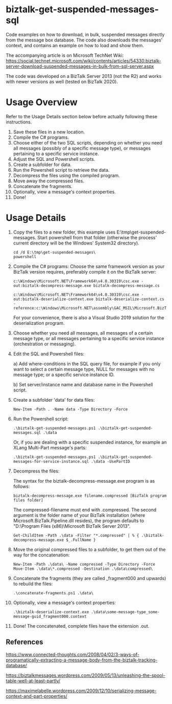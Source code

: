 # biztalk-get-suspended-messages-sql
Code examples on how to download, in bulk, suspended messages directly from the message box database.
The code also downloads the messages' context, and contains an example on how to load and show them.

The accompanying article is on Microsoft TechNet Wiki: https://social.technet.microsoft.com/wiki/contents/articles/54330.biztalk-server-download-suspended-messages-in-bulk-from-sql-server.aspx

The code was developed on a BizTalk Server 2013 (not the R2) and works with newer versions as well (tested on BizTalk 2020).

Usage Overview
==============
Refer to the Usage Details section below before actually following these instructions.
1. Save these files in a new location.
2. Compile the C# programs.
3. Choose either of the two SQL scripts, depending on whether you need all messages (possibly of a specific message type), or messages pertaining to a specific service instance.
4. Adjust the SQL and Powershell scripts.
5. Create a subfolder for data.
6. Run the Powershell script to retrieve the data.
7. Decompress the files using the compiled program.
8. Move away the compressed files.
9. Concatenate the fragments.
10. Optionally, view a message's context properties.
11. Done!

Usage Details
==============

1. Copy the files to a new folder, this example uses E:\tmp\get-suspended-messages\.
   Start powershell from that folder (otherwise the process' current directory will be the Windows' System32 directory).
   ```
   cd /d E:\tmp\get-suspended-messages\
   powershell
   ```

1. Compile the C# programs:
   Choose the same framework version as your BizTalk version requires, preferably compile it on the BizTalk server:
   ```
   c:\Windows\Microsoft.NET\Framework64\v4.0.30319\csc.exe -out:biztalk-decompress-message.exe biztalk-decompress-message.cs

   c:\Windows\Microsoft.NET\Framework64\v4.0.30319\csc.exe -out:biztalk-deserialize-context.exe biztalk-deserialize-context.cs -reference:c:\Windows\Microsoft.NET\assembly\GAC_MSIL\Microsoft.BizTalk.Interop.Agent\v4.0_3.0.1.0__31bf3856ad364e35\Microsoft.Biztalk.Interop.Agent.dll,c:\Windows\Microsoft.NET\assembly\GAC_MSIL\Microsoft.BizTalk.Pipeline\v4.0_3.0.1.0__31bf3856ad364e35\Microsoft.BizTalk.Pipeline.dll
   ```
   For your convenience, there is also a Visual Studio 2019 solution for the deserialization program.

1. Choose whether you need all messages, all messages of a certain message type, or all messages pertaining to a specific service instance (orchestration or messaging).

1. Edit the SQL and Powershell files:

   a) Add where-conditions in the SQL query file, for example if you only want to select a certain message type, NULL for messages with no message type; or a specific service instance ID.
   
   b) Set server/instance name and database name in the Powershell script.

1. Create a subfolder 'data' for data files:
   ```
   New-Item -Path . -Name data -Type Directory -Force
   ```

1. Run the Powershell script:
   ```
   .\biztalk-get-suspended-messages.ps1 .\biztalk-get-suspended-messages.sql .\data
   ```
   
   Or, if you are dealing with a specific suspended instance, for example an XLang Multi-Part message's parts:
   
   ```
   .\biztalk-get-suspended-messages.ps1 .\biztalk-get-suspended-messages-for-service-instance.sql .\data -UsePartID
   ```

1. Decompress the files:

   The syntax for the biztalk-decompress-message.exe program is as follows:
   
     ```
     biztalk-decompress-message.exe filename.compressed [BizTalk program files folder]
     ```
     
   The compressed-filename must end with .compressed.
   The second argument is the folder name of your BizTalk installation (where Microsoft.BizTalk.Pipeline.dll resides),
   the program defaults to "D:\Program Files (x86)\Microsoft BizTalk Server 2013".
   
   ```
   Get-ChildItem -Path .\data -Filter "*.compressed" | % { .\biztalk-decompress-message.exe $_.FullName }
   ```

1. Move the original compressed files to a subfolder, to get them out of the way for the concatenation:
   ```
   New-Item -Path .\data\ -Name compressed -Type Directory -Force
   Move-Item .\data\*.compressed -Destination .\data\compressed\
   ```

1. Concatenate the fragments (they are called \_fragment000 and upwards) to rebuild the files:
   ```
   .\concatenate-fragments.ps1 .\data\
   ```

1. Optionally, view a message's context properties:
   ```
   .\biztalk-deserialize-context.exe .\data\some-message-type_some-message-guid_fragment000.context
   ```

1. Done!
   The concatenated, complete files have the extension .out.

## References
https://www.connected-thoughts.com/2008/04/02/3-ways-of-programatically-extracting-a-message-body-from-the-biztalk-tracking-database/

https://biztalkmessages.wordpress.com/2009/05/13/unleashing-the-spool-table-well-at-least-partly/

https://maximelabelle.wordpress.com/2009/12/10/serializing-message-context-and-part-properties/

